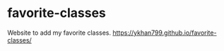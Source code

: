 # favorite-classes
Website to add my favorite classes.
https://ykhan799.github.io/favorite-classes/
